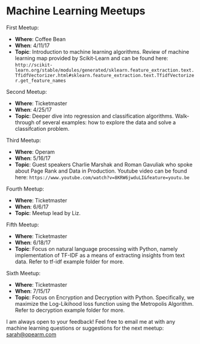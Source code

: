 # Machine Learning Meetups

First Meetup:

- **Where**: Coffee Bean
- **When**: 4/11/17
- **Topic**: Introduction to machine learning algorithms. Review of machine learning map provided by Scikit-Learn and can be found here:
```http://scikit-learn.org/stable/modules/generated/sklearn.feature_extraction.text.TfidfVectorizer.html#sklearn.feature_extraction.text.TfidfVectorizer.get_feature_names```

Second Meetup:

- **Where**: Ticketmaster
- **When**: 4/25/17
- **Topic**: Deeper dive into regression and classification algorithms. Walk-through of several examples: how to explore the data and solve a classifcation problem.

Third Meetup:

- **Where**: Operam
- **When**: 5/16/17
- **Topic**: Guest speakers Charlie Marshak and Roman Gavuliak who spoke about Page Rank and Data in Production. Youtube video can be found here:
``https://www.youtube.com/watch?v=8KRW6jwduLI&feature=youtu.be``


Fourth Meetup:

- **Where**: Ticketmaster
- **When**: 6/6/17
- **Topic**: Meetup lead by Liz.  


Fifth Meetup:

- **Where**: Ticketmaster
- **When**: 6/18/17
- **Topic**: Focus on natural language processing with Python, namely implementation of TF-IDF as a means of extracting insights from text data. Refer to tf-idf example folder for more.


Sixth Meetup:

- **Where**: Ticketmaster
- **When**: 7/15/17
- **Topic**: Focus on Encryption and Decryption with Python. Specifically, we maximize the Log-Likihood loss function using the Metropolis Algorithm. Refer to decryption example folder for more. 


I am always open to your feedback! Feel free to email me at with any machine learning questions or suggestions for the next meetup: sarah@opearm.com